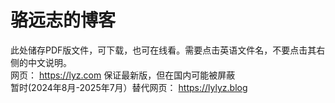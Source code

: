 # 骆远志的博客
此处储存PDF版文件，可下载，也可在线看。需要点击英语文件名，不要点击其右侧的中文说明。  <br/> 
网页： https://lyz.com 保证最新版，但在国内可能被屏蔽  <br/> 
暂时(2024年8月-2025年7月）替代网页： https://lylyz.blog
